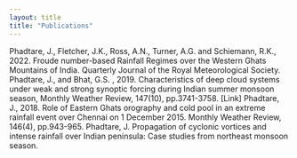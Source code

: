 ```yaml
---
layout: title
title: "Publications"
---
```


Phadtare, J., Fletcher, J.K., Ross, A.N., Turner, A.G. and Schiemann, R.K., 2022. Froude number-based
Rainfall Regimes over the Western Ghats Mountains of India. Quarterly Journal of the Royal Meteorological
Society. 
Phadtare, J., and Bhat, G.S. , 2019. Characteristics of deep cloud systems under weak and strong synoptic
forcing during Indian summer monsoon season, Monthly Weather Review, 147(10), pp.3741-3758. [Link]
Phadtare, J., 2018. Role of Eastern Ghats orography and cold pool in an extreme rainfall event over Chennai
on 1 December 2015. Monthly Weather Review, 146(4), pp.943-965.
Phadtare, J. Propagation of cyclonic vortices and intense rainfall over Indian peninsula: Case studies from
northeast monsoon season.
